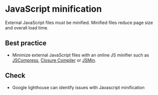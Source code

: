 # JavaScript minification

External JavaScript files must be minified. Minified files reduce page size and overall load time.

## Best practice

* Minimize external JavaScript files with an online JS minifier such as [JSCompress](https://jscompress.com/), [Closure Compiler](https://closure-compiler.appspot.com/home) or [JSMin](https://www.crockford.com/jsmin.html).

## Check

* Google lighthouse can identify issues with Javascript minification
